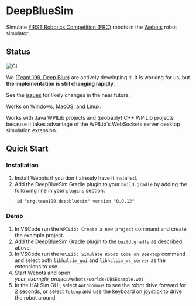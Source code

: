 # DeepBlueSim

Simulate [FIRST Robotics Competition (FRC)](https://www.firstinspires.org/robotics/frc) robots
in the [Webots](https://cyberbotics.com/) robot simulator.

## Status

![CI](https://github.com/DeepBlueRobotics/DeepBlueSim/workflows/CI/badge.svg)

We ([Team 199, Deep Blue](http://www.carlmontrobotics.org)) are actively developing it. 
It is working for us, but **the implementation is still changing rapidly**.

See the [issues](https://github.com/DeepBlueRobotics/DeepBlueSim/issues) for likely changes 
in the near future.

Works on Windows, MacOS, and Linux.

Works with Java WPILib projects and (probably) C++ WPILib projects because it takes
advantage of the WPILib's WebSockets server desktop simulation extension.

## Quick Start

### Installation

 1. Install Webots if you don't already have it installed.
 1. Add the DeepBlueSim Gradle plugin to your `build.gradle` by adding the following line
 in your `plugins` section:
 ```
     id "org.team199.deepbluesim" version "0.0.12"
 ```

### Demo

 1. In VSCode run the `WPILib: Create a new project` command and create the example project.
 1. Add the DeepBlueSim Gradle plugin to the `build.gradle` as described above.
 1. In VSCode run the `WPILib: Simulate Robot Code on Desktop` command and select both
 `libhalsim_gui` and `libhalsim_ws_server` as the extensions to use.
 1. Start Webots and open *your_example_project*`/Webots/worlds/DBSExample.wbt`
 1. In the HALSim GUI, select `Autonomous` to see the robot drive forward for 2 seconds, or
 select `Teleop` and use the keyboard on joystick to drive the robot around.



